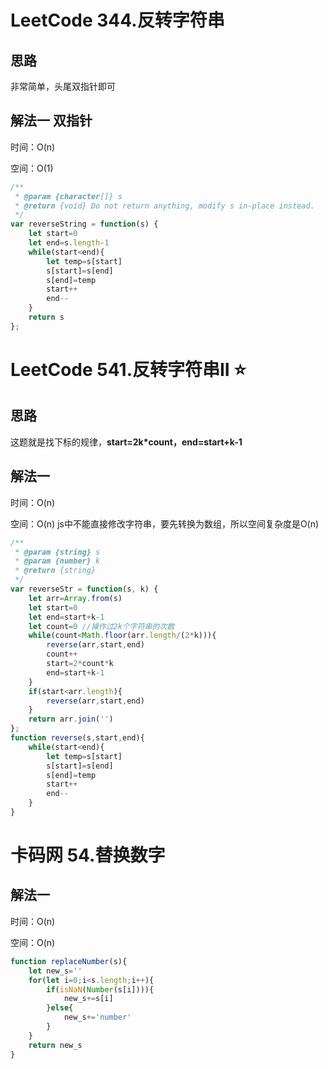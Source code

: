 # LeetCode 344.反转字符串

## 思路

非常简单，头尾双指针即可

## 解法一 双指针

时间：O(n)

空间：O(1)

```javascript
/**
 * @param {character[]} s
 * @return {void} Do not return anything, modify s in-place instead.
 */
var reverseString = function(s) {
    let start=0
    let end=s.length-1
    while(start<end){
        let temp=s[start]
        s[start]=s[end]
        s[end]=temp
        start++
        end--
    }
    return s
};
```



# LeetCode 541.反转字符串II ⭐️

## 思路

这题就是找下标的规律，**start=2k*count，end=start+k-1**

## 解法一 

时间：O(n)

空间：O(n) js中不能直接修改字符串，要先转换为数组，所以空间复杂度是O(n)

```javascript
/**
 * @param {string} s
 * @param {number} k
 * @return {string}
 */
var reverseStr = function(s, k) {
    let arr=Array.from(s)
    let start=0
    let end=start+k-1
    let count=0 //操作过2k个字符串的次数
    while(count<Math.floor(arr.length/(2*k))){
        reverse(arr,start,end)
        count++
        start=2*count*k
        end=start+k-1
    }
    if(start<arr.length){
        reverse(arr,start,end)
    }
    return arr.join('')
};
function reverse(s,start,end){
    while(start<end){
        let temp=s[start]
        s[start]=s[end]
        s[end]=temp
        start++
        end--
    }
}
```



# 卡码网 54.替换数字

## 解法一

时间：O(n)

空间：O(n)

```javascript
function replaceNumber(s){
    let new_s=''
    for(let i=0;i<s.length;i++){
        if(isNaN(Number(s[i]))){
            new_s+=s[i]
        }else{
            new_s+='number'
        }
    }
    return new_s
}
```

